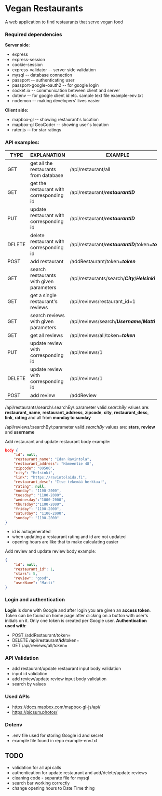 # Vegan Restaurants
A web application to find restaurants that serve vegan food
### Required dependencies
**Server side:**
- express
- express-session
- cookie-session
- express-validator -- server side validation
- mysql -- database connection
- passport -- authenticating user
- passport-google-oauth2  -- for google login
- socket.io -- communication between client and server
- dotenv -- for google client id etc. sample text file example-env.txt
- nodemon -- making developers' lives easier

**Client side:**
- mapbox-gl -- showing restaurant's location
- mapbox-gl GeoCoder -- showing user's location
- rater.js -- for star ratings

### API examples:

| TYPE| EXPLANATION| EXAMPLE|
| ------ | ------ |------ |
| GET| get all the restaurants from database | /api/restaurant/all |
| GET| get the restaurant with corresponding id | /api/restaurant/**_restaurantID_** |
| PUT |update restaurant with corresponding id | /api/restaurant/**_restaurantID_** |
| DELETE|delete restaurant with corresponding id| /api/restaurant/**_restaurantID_**/token=**_token_** |
| POST|add restaurant| /addRestaurant/token=**_token_** |
| GET| search restaurants with given parameters| /api/restaurants/search/**_City_**/**_Helsinki_** |
| GET| get a single restaurant's reviews|/api/reviews/restaurant_id=1|
| GET| search reviews with given parameters| /api/reviews/search/**_Username_**/**_Matti_**
| GET| get all reviews|/api/reviews/all/token=**_token_**|
| PUT| update review with corresponding id|/api/reviews/1|
| DELETE| update review with corresponding id|/api/reviews/1|
| POST| add review |/addReview|


/api/restaurants/search/:searchBy/:parameter valid _searchBy_ values are: 
**restaurant_name**, **restaurant_address**, **zipcode**, **city**, **restaurant_desc**, **link**, **rating** and all from **monday to sunday**

/api/reviews/:searchBy/:parameter valid _searchBy_ values are: 
**stars**, **review** and **username**

Add restaurant and update restaurant body example: 
```json
body {
    "id": null,                              
    "restaurant_name": "Idan Ravintola",
    "restaurant_address": "Hämeentie 48",
    "zipcode": "00500",
    "city": "Helsinki",
    "link": "https://ravintolaida.fi",
    "restaurant_desc": "Itse tekemää herkkua!",
    "rating": null,                         
    "monday": "1100-2000",                  
    "tuesday": "1100-2000",                     
    "wednesday":"1000-2000",
    "thursday":"1100-2000",
    "friday": "1100-2000",
    "saturday": "1100-2000",
    "sunday": "1100-2000"
} 
``` 
- id is autogenerated
- when updating a restaurant rating and id are not updated
- opening hours are like that to make calculating easier

Add review and update review body example:
```json
{   
    "id": null,
    "restaurant_id": 1,
    "stars": 5,
    "review": "good",
    "userName": "Matti"
} 
```
### Login and authentication
**Login** is done with Google and after login you are given an **access token**. Token can be found on home page after clicking on a button with user's initials on it. Only one token is created per Google user.
**Authentication used with:** 
- POST /addRestaurant/token=
- DELETE /api/restaurant/**_id_**/token=
- GET /api/reviews/all/token=

### API Validation
- add restaurant/update restaurant input body validation
- input id validation
- add review/update review input body validation
- search by values

### Used APIs
- https://docs.mapbox.com/mapbox-gl-js/api/
- https://picsum.photos/

### Dotenv
- .env file used for storing Google id and secret
- example file found in repo example-env.txt

## TODO
- validation for all api calls
- authentication for update restaurant and add/delete/update reviews
- cleaning code - separate file for mysql 
- search bar working correctly
- change opening hours to Date Time thing
